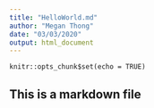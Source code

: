 ```yaml
---
title: "HelloWorld.md"
author: "Megan Thong"
date: "03/03/2020"
output: html_document
---
```


```{r setup, include=FALSE}
knitr::opts_chunk$set(echo = TRUE)
```

## This is a markdown file
